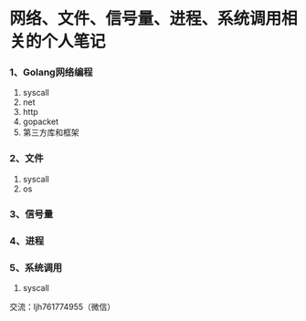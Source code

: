 # 网络、文件、信号量、进程、系统调用相关的个人笔记

### 1、Golang网络编程
1. syscall
2. net
3. http
4. gopacket
5. 第三方库和框架
### 2、文件
1. syscall
2. os
### 3、信号量
### 4、进程
### 5、系统调用
1. syscall



交流：ljh761774955（微信）
